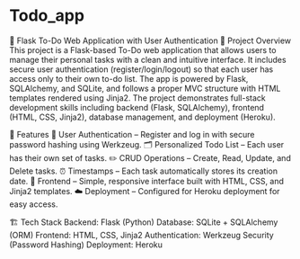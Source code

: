 # Todo_app

📝 Flask To-Do Web Application with User Authentication
📌 Project Overview
This project is a Flask-based To-Do web application that allows users to manage their personal tasks with a clean and intuitive interface. It includes secure user authentication (register/login/logout) so that each user has access only to their own to-do list. The app is powered by Flask, SQLAlchemy, and SQLite, and follows a proper MVC structure with HTML templates rendered using Jinja2.
The project demonstrates full-stack development skills including backend (Flask, SQLAlchemy), frontend (HTML, CSS, Jinja2), database management, and deployment (Heroku).

🚀 Features
🔑 User Authentication – Register and log in with secure password hashing using Werkzeug.
🗂 Personalized Todo List – Each user has their own set of tasks.
✏️ CRUD Operations – Create, Read, Update, and Delete tasks.
⏰ Timestamps – Each task automatically stores its creation date.
🎨 Frontend – Simple, responsive interface built with HTML, CSS, and Jinja2 templates.
☁️ Deployment – Configured for Heroku deployment for easy access.

🏗️ Tech Stack
Backend: Flask (Python)
Database: SQLite + SQLAlchemy (ORM)
Frontend: HTML, CSS, Jinja2
Authentication: Werkzeug Security (Password Hashing)
Deployment: Heroku

